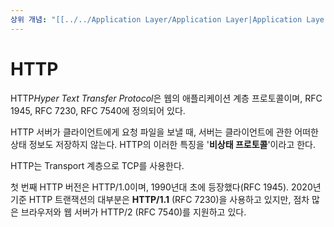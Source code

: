 ```yaml
---
상위 개념: "[[../../Application Layer/Application Layer|Application Layer]]"
---
```

# HTTP
HTTP*Hyper Text Transfer Protocol*은 웹의 애플리케이션 계층 프로토콜이며, RFC 1945, RFC 7230, RFC 7540에 정의되어 있다.

HTTP 서버가 클라이언트에게 요청 파일을 보낼 때, 서버는 클라이언트에 관한 어떠한 상태 정보도 저장하지 않는다. HTTP의 이러한 특징을 '**비상태 프로토콜**'이라고 한다.

HTTP는 Transport 계층으로 TCP를 사용한다.

첫 번째 HTTP 버전은 HTTP/1.0이며, 1990년대 초에 등장했다(RFC 1945). 2020년 기준 HTTP 트랜잭션의 대부분은 **HTTP/1.1** (RFC 7230)을 사용하고 있지만, 점차 많은 브라우저와 웹 서버가 HTTP/2 (RFC 7540)를 지원하고 있다.

